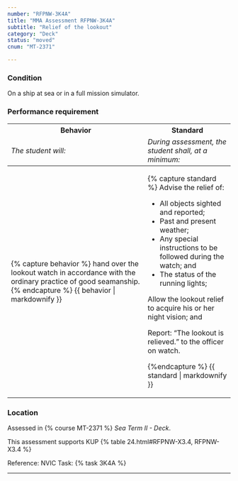 ```yaml
---
number: "RFPNW-3K4A"
title: "MMA Assessment RFPNW-3K4A"
subtitle: "Relief of the lookout"
category: "Deck"
status: "moved"
cnum: "MT-2371"

---
```

### Condition

On a ship at sea or in a full mission simulator.

### Performance requirement 

<table width='100%' class='Guidelines'>
 <thead>
 <tr>
     <th class='thirty'>Behavior</th>
     <th class='seventy'>Standard</th>
 </tr>
 <tr>
     <td><em>The student will:</em></td>
     <td><em>During assessment, the student shall, at a minimum:</em></td>
 </tr>
 </thead>
 <tbody>
 

<tr><td>

{% capture behavior %}
hand over the lookout watch in accordance with the ordinary practice of good seamanship.
{% endcapture %}
{{ behavior | markdownify }}

</td><td>

{% capture standard %}
Advise the relief of:

* All objects sighted and reported;  
* Past and present weather;  
* Any special instructions to be followed during the watch; and 
* The status of the running lights;
  
Allow the lookout relief to acquire his or her night vision; and

Report: “The lookout is relieved.” to the officer on watch.

{%endcapture %}
{{ standard | markdownify }}

</td></tr>



 </tbody>
 </table>

### Location

Assessed in  {% course  MT-2371 %}  *Sea Term II - Deck*.

This assessment supports KUP {% table 24.html#RFPNW-X3.4, RFPNW-X3.4 %}

Reference: NVIC Task: {% task 3K4A  %}

***

